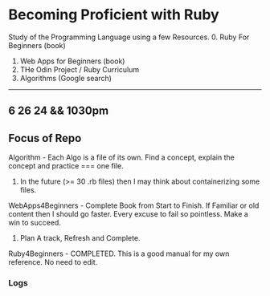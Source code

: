 # Becoming Proficient with Ruby 
Study of the Programming Language using a few Resources.
0. Ruby For Beginners (book)
1. Web Apps for Beginners (book)
2. THe Odin Project / Ruby Curriculum
3. Algorithms (Google search)
---

## 6 26 24 && 1030pm

## Focus of Repo

Algorithm - Each Algo is a file of its own. Find a concept, explain the concept and practice === one file.
1. In the future (>= 30 .rb files) then I may think about containerizing some files.

WebApps4Beginners - Complete Book from Start  to Finish. If Familiar or old content then I should go faster. Every excuse to fail so pointless. Make a win to succeed.
1. Plan A track, Refresh and Complete.
  
Ruby4Beginners - COMPLETED. This is a good manual for my own reference. No need to edit.


### Logs 

